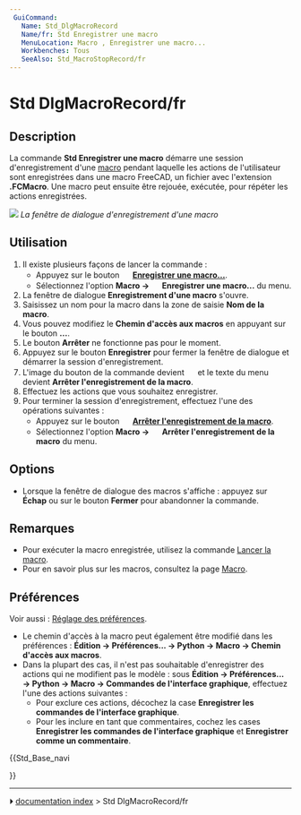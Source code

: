 ```yaml
---
 GuiCommand:
   Name: Std_DlgMacroRecord
   Name/fr: Std Enregistrer une macro
   MenuLocation: Macro , Enregistrer une macro...
   Workbenches: Tous
   SeeAlso: Std_MacroStopRecord/fr
---
```


# Std DlgMacroRecord/fr



## Description

La commande **Std Enregistrer une macro** démarre une session d\'enregistrement d\'une [macro](Macros/fr.md) pendant laquelle les actions de l\'utilisateur sont enregistrées dans une macro FreeCAD, un fichier avec l\'extension **.FCMacro**. Une macro peut ensuite être rejouée, exécutée, pour répéter les actions enregistrées.

![](images/Std_DlgMacroRecord_dialog.png ) 
*La fenêtre de dialogue d'enregistrement d'une macro*



## Utilisation

1.  Il existe plusieurs façons de lancer la commande :
    -   Appuyez sur le bouton **<img src="images/Std_DlgMacroRecord.svg" width=16px> [Enregistrer une macro...](Std_DlgMacroRecord/fr.md)**.
    -   Sélectionnez l\'option **Macro → <img src="images/Std_DlgMacroRecord.svg" width=16px> Enregistrer une macro...** du menu.
2.  La fenêtre de dialogue **Enregistrement d\'une macro** s\'ouvre.
3.  Saisissez un nom pour la macro dans la zone de saisie **Nom de la macro**.
4.  Vous pouvez modifiez le **Chemin d\'accès aux macros** en appuyant sur le bouton **...**.
5.  Le bouton **Arrêter** ne fonctionne pas pour le moment.
6.  Appuyez sur le bouton **Enregistrer** pour fermer la fenêtre de dialogue et démarrer la session d\'enregistrement.
7.  L\'image du bouton de la commande devient **<img src="images/Std_MacroStopRecord.svg" width=16px>** et le texte du menu devient **Arrêter l'enregistrement de la macro**.
8.  Effectuez les actions que vous souhaitez enregistrer.
9.  Pour terminer la session d\'enregistrement, effectuez l\'une des opérations suivantes :
    -   Appuyez sur le bouton **<img src="images/Std_MacroStopRecord.svg" width=16px> [Arrêter l'enregistrement de la macro](Std_DlgMacroRecord/fr.md)**.
    -   Sélectionnez l\'option **Macro → <img src="images/Std_MacroStopRecord.svg" width=16px> Arrêter l'enregistrement de la macro** du menu.

## Options

-   Lorsque la fenêtre de dialogue des macros s\'affiche : appuyez sur **Échap** ou sur le bouton **Fermer** pour abandonner la commande.



## Remarques

-   Pour exécuter la macro enregistrée, utilisez la commande [Lancer la macro](Std_DlgMacroExecute/fr.md).
-   Pour en savoir plus sur les macros, consultez la page [Macro](Macros/fr.md).



## Préférences

Voir aussi : [Réglage des préférences](Preferences_Editor/fr.md).

-   Le chemin d\'accès à la macro peut également être modifié dans les préférences : **Édition → Préférences... → Python → Macro → Chemin d'accès aux macros**.
-   Dans la plupart des cas, il n\'est pas souhaitable d\'enregistrer des actions qui ne modifient pas le modèle : sous **Édition → Préférences... → Python → Macro → Commandes de l'interface graphique**, effectuez l\'une des actions suivantes :
    -   Pour exclure ces actions, décochez la case **Enregistrer les commandes de l\'interface graphique**.
    -   Pour les inclure en tant que commentaires, cochez les cases **Enregistrer les commandes de l\'interface graphique** et **Enregistrer comme un commentaire**.





{{Std_Base_navi

}}



---
⏵ [documentation index](../README.md) > Std DlgMacroRecord/fr
